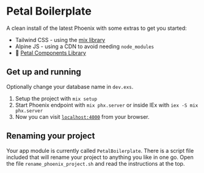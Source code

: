 # Petal Boilerplate

A clean install of the latest Phoenix with some extras to get you started:
- Tailwind CSS - using the [mix library](https://hexdocs.pm/tailwind/Tailwind.html)
- Alpine JS - using a CDN to avoid needing `node_modules`
- 🌺 [Petal Components Library](https://github.com/petalframework/petal_components)

## Get up and running

Optionally change your database name in `dev.exs`.

1. Setup the project with `mix setup`
2. Start Phoenix endpoint with `mix phx.server` or inside IEx with `iex -S mix phx.server`
3. Now you can visit [`localhost:4000`](http://localhost:4000) from your browser.

## Renaming your project

Your app module is currently called `PetalBoilerplate`. There is a script file included that will rename your project to anything you like in one go.
Open the file `rename_phoenix_project.sh` and read the instructions at the top.


